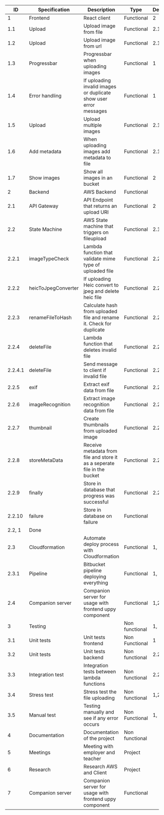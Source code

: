 | ID      | Specification       | Description                                                              | Type           | Dependencies | Status      |
|---------|---------------------|--------------------------------------------------------------------------|----------------|--------------|-------------|
| 1       | Frontend            | React client                                                             | Functional     | 2            | Done |
| 1.1     | Upload              | Upload image from file                                                   | Functional     | 2.1          | Done        |
| 1.2     | Upload              | Upload image from url                                                    | Functional     | 2.1          | Not done / Failed  |
| 1.3     | Progressbar         | Progressbar when uploading images                                        | Functional     | 1            | Done        |
| 1.4     | Error handling      | If uploading invalid images or duplicate show user error messages        | Functional     | 1            | Done  |
| 1.5     | Upload              | Upload multiple images                                                   | Functional     | 2.1          | Done        |
| 1.6     | Add metadata        | When uploading images add metadata to file                               | Functional     | 2.1          | Done  |
| 1.7     | Show images         | Show all images in an bucket                                             | Functional     | 2            | Not done / Failed |
| 2       | Backend             | AWS Backend                                                              | Functional     |              | Done |
| 2.1     | API Gateway         | API Endpoint that returns an upload URI                                  | Functional     | 2            | Done        |
| 2.2     | State Machine       | AWS State machine that triggers on fileupload                            | Functional     | 2.1          | Done |
| 2.2.1   | imageTypeCheck      | Lambda function that validate mime type of uploaded file                 | Functional     | 2.2          | Done        |
| 2.2.2   | heicToJpegConverter | If uploading Heic convert to jpeg and delete heic file                   | Functional     | 2.2          | Done |
| 2.2.3   | renameFileToHash    | Calculate hash from uploaded file and rename it. Check for duplicate     | Functional     | 2.2          | Done |
| 2.2.4   | deleteFile          | Lambda function that deletes invalid file                                | Functional     | 2.2          | Done |
| 2.2.4.1 | deleteFile          | Send message to client if invalid file                                   | Functional     | 2.2          | Done  |
| 2.2.5   | exif                | Extract exif data from file                                              | Functional     | 2.2          | Done        |
| 2.2.6   | imageRecognition    | Extract image recognition data from file                                 | Functional     | 2.2          | Done |
| 2.2.7   | thumbnail           | Create thumbnails from uploaded image                                    | Functional     | 2.2          | Done |
| 2.2.8   | storeMetaData       | Receive metadata from file and store it as a seperate file in the bucket | Functional     | 2.2          | Done |
| 2.2.9   | finally             | Store in database that progress was successful                      | Functional     | 2.2, 1       | Done |
| 2.2.10  | failure             | Store in database on failure                                        | Functional
| 2.2, 1       | Done  |
| 2.3     | Cloudformation      | Automate deploy process with Cloudformation                              | Functional     | 1, 2         | Removed |
| 2.3.1   | Pipeline            | Bitbucket pipeline deploying everything                                  | Functional     | 1, 2         | Removed |
| 2.4     | Companion server    | Companion server for usage with frontend uppy component | Functional     | 1,2          | Done 
| 3       | Testing             |                                                                          | Non functional | 1, 2         | Done  |
| 3.1     | Unit tests          | Unit tests frontend                                                      | Non Functional | 1            | Done |
| 3.2     | Unit tests          | Unit tests backend                                                       | Non functional | 2.2          | Done  |
| 3.3     | Integration test    | Integration tests between lambda functions                               | Non functional | 2.2          | Done |
| 3.4     | Stress test         | Stress test the file uploading                                           | Non functional | 1,2          | Done  |
| 3.5     | Manual test         | Testing manually and see if any error occurs                             | Non Functional | 1, 2         | Done  |
| 4       | Documentation       | Documentation of the project                                             | Non functional |              | Done  |
| 5       | Meetings            | Meeting with employer and teacher                                        | Project        |              | Done  |
| 6       | Research            | Research AWS and Client                                                  | Project        |              | Done  |
| 7       | Companion server | Companion server for usage with frontend uppy component                     | Functional |